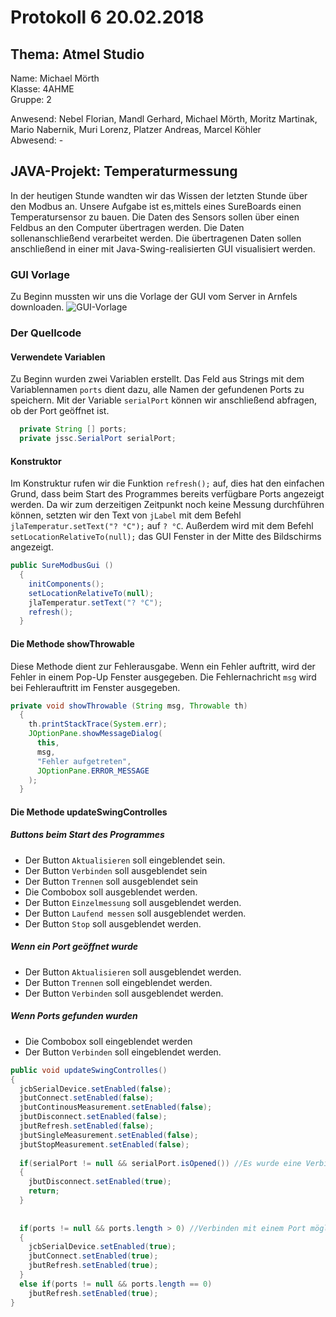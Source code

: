 # Protokoll 6 20.02.2018

## Thema: Atmel Studio

Name: Michael Mörth  
Klasse: 4AHME  
Gruppe: 2  

Anwesend: Nebel Florian, Mandl Gerhard, Michael Mörth, Moritz Martinak, Mario Nabernik, Muri Lorenz, Platzer Andreas, Marcel Köhler    
Abwesend: -

## JAVA-Projekt: Temperaturmessung
In der heutigen Stunde wandten wir das Wissen der letzten Stunde über den Modbus an. Unsere Aufgabe ist es,mittels eines SureBoards einen Temperatursensor zu bauen. Die Daten des Sensors sollen über einen Feldbus an den Computer übertragen werden. Die Daten sollenanschließend verarbeitet werden. Die übertragenen Daten sollen anschließend in einer mit Java-Swing-realisierten GUI visualisiert werden.

### GUI Vorlage
Zu Beginn mussten wir uns die Vorlage der GUI vom Server in Arnfels downloaden.
![GUI-Vorlage](https://github.com/HTLMechatronics/m14-la1-sx/blob/moemim14/moemim14/GUI-Temperaturmessung.png)

### Der Quellcode

#### Verwendete Variablen
Zu Beginn wurden zwei Variablen erstellt. Das Feld aus Strings mit dem Variablennamen `ports` dient dazu, alle Namen der gefundenen Ports zu speichern. Mit der Variable `serialPort` können wir anschließend abfragen, ob der Port geöffnet ist.
```java
  private String [] ports;
  private jssc.SerialPort serialPort;
```
#### Konstruktor
Im Konstruktur rufen wir die Funktion `refresh();` auf, dies hat den einfachen Grund, dass beim Start des Programmes bereits verfügbare Ports angezeigt werden. Da wir zum derzeitigen Zeitpunkt noch keine Messung durchführen können, setzten wir den Text von  `jLabel` mit dem Befehl `jlaTemperatur.setText("? °C");` auf `? °C`. Außerdem wird mit dem Befehl `setLocationRelativeTo(null);` das GUI Fenster in der Mitte des Bildschirms angezeigt.
```java
public SureModbusGui ()
  {
    initComponents();
    setLocationRelativeTo(null);
    jlaTemperatur.setText("? °C");
    refresh();
  }
```
#### Die Methode showThrowable
Diese Methode dient zur Fehlerausgabe. Wenn ein Fehler auftritt, wird der Fehler in einem Pop-Up Fenster ausgegeben. Die Fehlernachricht `msg` wird bei Fehlerauftritt im Fenster ausgegeben.

```java
private void showThrowable (String msg, Throwable th)
  {
    th.printStackTrace(System.err);
    JOptionPane.showMessageDialog(
      this,
      msg,
      "Fehler aufgetreten", 
      JOptionPane.ERROR_MESSAGE
    );
  }
  ```
  #### Die Methode updateSwingControlles
  ##### Buttons beim Start des Programmes
  * Der Button `Aktualisieren` soll eingeblendet sein.
  * Der Button `Verbinden` soll ausgeblendet sein
  * Der Button `Trennen` soll ausgeblendet sein
  * Die Combobox soll ausgeblendet werden.
  * Der Button `Einzelmessung` soll ausgeblendet werden.
  * Der Button `Laufend messen` soll ausgeblendet werden.
  * Der Button `Stop` soll ausgeblendet werden.

  ##### Wenn ein Port geöffnet wurde
  * Der Button `Aktualisieren` soll ausgeblendet werden.
  * Der Button `Trennen` soll eingeblendet werden.
  * Der Button `Verbinden` soll ausgeblendet werden.

  ##### Wenn Ports gefunden wurden
  * Die Combobox soll eingeblendet werden
  * Der Button `Verbinden` soll eingeblendet werden.

  ```java
  public void updateSwingControlles()
  {
    jcbSerialDevice.setEnabled(false);
    jbutConnect.setEnabled(false);
    jbutContinousMeasurement.setEnabled(false);
    jbutDisconnect.setEnabled(false);
    jbutRefresh.setEnabled(false);
    jbutSingleMeasurement.setEnabled(false);
    jbutStopMeasurement.setEnabled(false);
    
    if(serialPort != null && serialPort.isOpened()) //Es wurde eine Verbindung mit einem Port erstellt -> Trennen möglich
    {
      jbutDisconnect.setEnabled(true);
      return;
    }
      
    
    if(ports != null && ports.length > 0) //Verbinden mit einem Port möglich
    {
      jcbSerialDevice.setEnabled(true);
      jbutConnect.setEnabled(true);
      jbutRefresh.setEnabled(true);
    }
    else if(ports != null && ports.length == 0)
      jbutRefresh.setEnabled(true);
  }
  ```
